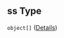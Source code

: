 ## ss Type

`object[]` ([Details](audio_record-properties-s-items-properties-u-items-properties-ss-items.md))
